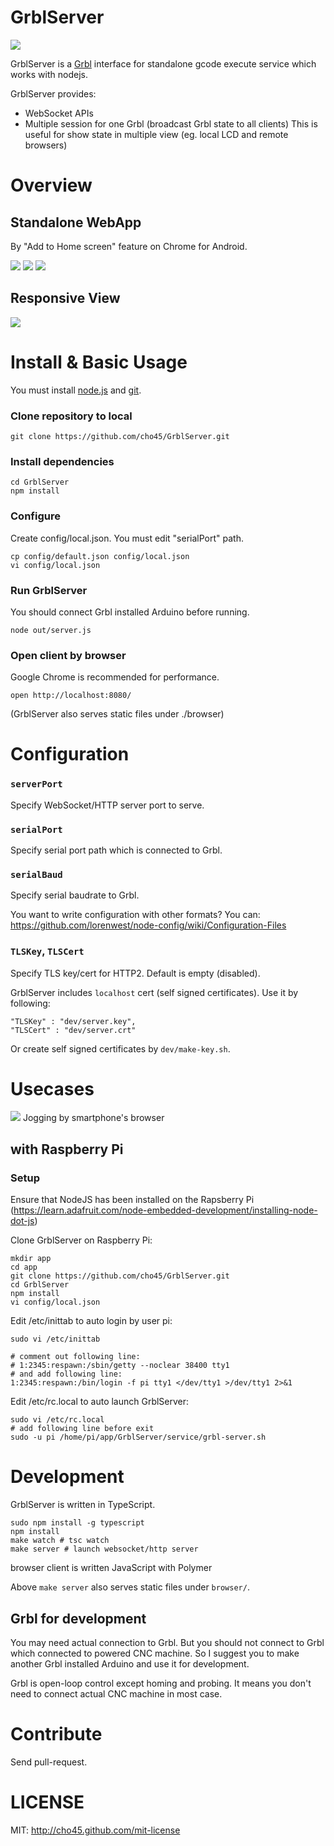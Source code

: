 GrblServer
==========

<img src="https://lh3.googleusercontent.com/9ZatDDCystwWiDAUMLOu9BrJ2OLjuJfO8MLFac0pt2ak7Luc84IDwXij0uzyNlvSsfmFFh368HVDTxjMjsXnYzTEDILlPdl3c2rIMqagHqcVgK3vbdiy3HGOMb50ekxMIr5JD1pc7gChlRMdjwjo0ceBo4BJjE554q7gBF6-SQjlJl37L-13wXBje_5HCVnXUZ8izFKIFiEFBZCc1zjq9eVEJrv5jcGPvPxUZJ1Pfh3wUFJmXmMOV13Sr-esqWaY-TLe57lnLBp6MPUPWAZq1cecml8h9DJv5v48XNXvz49giw36nL_rzIGGhx4jdtQD9H4FolBR781mUNJH-BeL1UV-HFvTI4wk1tFjmwQG4ayoijxxUCgVhUb6AwJV9OwkA1t7zzlthKLlXUmLSmuPraF2nwOAd9IxCCB8ZrvFqb6X9OTgUTnIe6RuVAzrk4FHoHiS67GlJBcbc8HIE-mBTdV2Xo5B7MEOPobs8TxdtfYB4qTafAKipvWuhQ1HVtAR-UQpXg_c3hFZ-AYuP89uqDHNjYtYuqBEck2_H5EX9PFw=w800-h349-no"/>

GrblServer is a <a href="https://github.com/grbl/grbl">Grbl</a> interface for standalone gcode execute service which works with nodejs.

GrblServer provides:

 * WebSocket APIs
 * Multiple session for one Grbl (broadcast Grbl state to all clients)
   This is useful for show state in multiple view (eg. local LCD and remote browsers)

Overview
========

## Standalone WebApp

By "Add to Home screen" feature on Chrome for Android.

<img src="https://lh3.googleusercontent.com/XUN3jJzqW5kaP0xyiYAZbrRouzaMzA_31gjNfJninLPmvH_CDKqSf4Txh-BGyHBIBwwJgFzlwd6Y7p5QEokZkGffIsiArIVbZHLB5T1CYy4XmqBTvQI3bBYbvzYUnhrn6t7qFEeLM1FX5qTLzBJS4htZQiOkpo0qAt8zA3JknPLdAMMKJWh1j6cwZiYlZ4Ax5o60tCtDAbyJ6wCSgXxuPmrnP2ip7dxljhL3elLUsRBDZxsmctd3ZXRLwYuw5UTf6cyZJ0tq5DAF2gaGCCeeCk0vNF0oW0NHhcnQkiFQaZgUvOmqolMTpPTF8Xzfj0kj5edDWiBjM72cbXjHAccXUR6Ex7WE-uwZOXK2KiHZfW1GtOGv2zdGeep60Dg0On8jWhv0KeOIwFopVUnmyIoSwsUVsGLOkqWP3XbPylHko67Nf3IGEo_DzLl_TfVkC2Id6hASXUVlizJf_99nU1063HoI6_BoeeIglVMgKve0We78TUYp3zJZ3jJvxi_9lug1_P0tlryRYEH2yjpxV92Ml98OEwLNUxde2X-_vdU-rXpd=w180-h320-no"/>
<img src="https://lh3.googleusercontent.com/nqSoaoOqGLV56d1-9CH7hiRFp0P-AhCyFcK81CKsNyf6vYYXdql0tMOOrgcmvQe7IWAiD8tUhJUc40lqpdIqdW-S7R5sU3jnzzV4uSNKi4YI67i95-y9zTNUWOyjGY9DURJn-Fc9R9jAdwWY3qYr4V4b-7kas7PJwDrdfeJDIUHmQQf1d913XhurslPxtSst41qkpMY7mJc78-pqzAdRdN2Xits5PeDs4DedWLplxRCtLN3dnhBBU3M6CoSuyeNR3iL2VXTWFh5sg93s3fquB_gIrIlIFcacBDrAiNNVlTsHV10bw3AX3C0u-C8zX8xjwVkCWYbkhPFEhI_d7gBvfhusfRkcg1Xy2XcMaz60CfT1Q7F6s6Tjw6HIH8RWk0mJYgP9BjGb1n-oZY1yoaoRom7A3xNbybw2t3KB2H5zRYKcYM5z8zuJpb_5WytgbKUKjBr0SxrOwPTk1eus4rFdebcK-r_euoFhgKbtQlM2jOO-En_j8958AlOwpiqVJ8Y70LMxiCenMgxseq6-KW3YGrchKKETOXIxk9H7xoBCJJFd=w182-h324-no"/>
<img src="https://lh3.googleusercontent.com/us6nR6693yLsQiMzpqdkV49-oD7n1EvRXGGmGCfsV5C_JVj1hCt9U6egje9-LXGuJ6W1getgM5dMCERn_zCmuEo-wIz652T59YnBNzhUTvr_LmdoEFU-MjOqaEFs8IWDS9wGiukUlBMi8C2yY0TokoiUqq6zR1Envj64Dsy5IrvWybZMssJv2ANW7pKCoJeHZX_Dr1ipdK0mvm5D7EGxzJW1JvvfWLB-CYO6LPKbIr0O5Xp5W0gF4cMRGJTLDMbHuAqwVMkUkhjMaK3FqZT0GNW84K-6r_D9iePZaSqevBrDmLP4mxkIeRk_AP8ppjy94kVaYH7Cfl2mYiy8ln0ivaCUAYLMIbrxvH2gNGvQTcd4qFm2Ew8LGZlcocUHIwJbWSwO07hxPu0Tibg5TFlrlWc9CGS6b7CoJcKf6KALCTSPQxSIag8qteKcbvszZaD1y6uSH-MwlgRVBtVk_f1uoLMl78qIKXqcq0JJjcID3Jc_F-CLuw-mXoxFQDYDTIvRmPY_teYxdrkYZh1rQRtWmifUx8btn8OoCeiT07lWpaD3=w182-h324-no"/>

## Responsive View

<img src="https://lh3.googleusercontent.com/IZetcFfVOfvXTHp9Ts7Eda8t7nXbHGRZCzmwQw7egp2YhBRVeXAOAoTBOaE9a5ffiTfSSFLRD3DtgZJ8yWXpRN_o-b7BS8DToYXZRP3BlcIIICbAUPmkTDy-I5O7iaP2UUouJ3qhh7aVjbWV2qONrE8z1cVt17YnhcfyqhOtr1qooRqnNun9aDpm4bD25GA3Aca1nIurT0qy20j5AHVvsTU4CqoNj5h3uNFf4Jh3d59ey5p7IRZ-5sj3YtAP_HHJ86ogsngcPTjisUWRBfALsO7XDSOKHoCHeY3YKk3BdJRwlJKCGzjjGSybHSrP_HU5WNbxEiLk1RyKOMPfNX_3tBIO1MLpm0m-mjdH51X-FiBwL_Wwg1z1tLRQWEAUgqWRDKl9KzOGMdpffNFc4fYIpMfPTGL_xc8bFOG8gXzizE1CPWNMRYsJj6WppfypUdCUJZMxRMX6dwfSrv8NO9rSjeWkGP9XfTXVEPpa52aBlldRY1cmHAr2cMY4yFdx_UBBPylu1V955Y8OKyHd_2L8KODEfYBMTWm3imAB4dCKnfeY=w1522-h947-no"/>

Install & Basic Usage
===============

You must install <a href="https://nodejs.org/">node.js</a> and <a href="https://help.github.com/articles/set-up-git/">git</a>.

### Clone repository to local

	git clone https://github.com/cho45/GrblServer.git

### Install dependencies

	cd GrblServer
	npm install

### Configure

Create config/local.json. You must edit "serialPort" path.

	cp config/default.json config/local.json
	vi config/local.json

### Run GrblServer

You should connect Grbl installed Arduino before running.

	node out/server.js

### Open client by browser

Google Chrome is recommended for performance.

	open http://localhost:8080/

(GrblServer also serves static files under ./browser)


Configuration
=============

### `serverPort`

Specify WebSocket/HTTP server port to serve.

### `serialPort`

Specify serial port path which is connected to Grbl.

### `serialBaud`

Specify serial baudrate to Grbl.

You want to write configuration with other formats? You can:
https://github.com/lorenwest/node-config/wiki/Configuration-Files

### `TLSKey`, `TLSCert`

Specify TLS key/cert for HTTP2. Default is empty (disabled).

GrblServer includes `localhost` cert (self signed certificates). Use it by following:

	"TLSKey" : "dev/server.key",
	"TLSCert" : "dev/server.crt" 

Or create self signed certificates by `dev/make-key.sh`.

Usecases
========

<img src="https://lh3.googleusercontent.com/3uEf2lgkteAVTf_Vq4pHyrlFeO1XroKayb335uWXJBzR=w255-h382-no"/>
Jogging by smartphone's browser

## with Raspberry Pi

### Setup

Ensure that NodeJS has been installed on the Rapsberry Pi (https://learn.adafruit.com/node-embedded-development/installing-node-dot-js)

Clone GrblServer on Raspberry Pi:

	mkdir app
	cd app
	git clone https://github.com/cho45/GrblServer.git
	cd GrblServer
	npm install
	vi config/local.json

Edit /etc/inittab to auto login by user pi:

	sudo vi /etc/inittab
	
	# comment out following line:
	# 1:2345:respawn:/sbin/getty --noclear 38400 tty1 
	# and add following line:
	1:2345:respawn:/bin/login -f pi tty1 </dev/tty1 >/dev/tty1 2>&1

Edit /etc/rc.local to auto launch GrblServer:

	sudo vi /etc/rc.local
	# add following line before exit
	sudo -u pi /home/pi/app/GrblServer/service/grbl-server.sh


Development
===========

GrblServer is written in TypeScript.

	sudo npm install -g typescript
	npm install
	make watch # tsc watch
	make server # launch websocket/http server

browser client is written JavaScript with Polymer

Above `make server` also serves static files under `browser/`.

## Grbl for development

You may need actual connection to Grbl. But you should not connect to Grbl which connected to powered CNC machine. So I suggest you to make another Grbl installed Arduino and use it for development.

Grbl is open-loop control except homing and probing. It means you don't need to connect actual CNC machine in most case.

Contribute
==========

Send pull-request.
	
LICENSE
=======

MIT: http://cho45.github.com/mit-license
